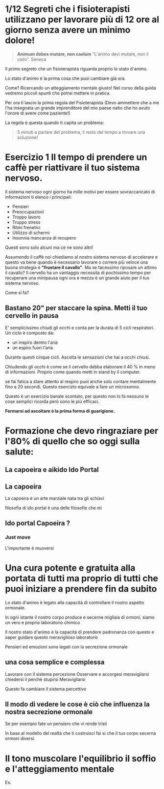 
# 1/12 Segreti che i fisioterapisti utilizzano per lavorare più di 12 ore al giorno senza avere un minimo dolore!


> **Animum debes mutare, non caelum** 
>"L'animo devi mutare, non il cielo".
Seneca

Il primo segreto che un fisioterapista riguarda proprio lo stato d'animo.

Lo stato d'animo è la prima cosa che puoi  cambiare già ora.

Come? Ricercando un atteggiamento mentale giusto!
Nel corso della guida vedremo piccoli spunti che potrai mettere in pratica.

Per ora ti lascio la prima regola del Fisioterapista (Devo ammettere che a me l'ha insegnata un grande imprenditore del mio paese natio che ho avuto l'onore di avere come paziente!)

La regola è questa quando ti capita un problema: 

> 5 minuti a parlare del problema, il resto del tempo a trovare una soluzione!


# Esercizio 1 Il tempo di prendere un caffè per riattivare il tuo sistema nervoso.

Il sistema nervoso ogni giorno ha mille motivi per essere sovraccaricato di informazioni  ti elenco i principali:

 - Pensieri
 - Preoccupazioni
 - Troppo lavoro
 - Troppo stress
 - Ritmi frenetici
 - Utilizzo di schermi
 - Insonnia mancanza di recupero  

Questi sono solo alcuni ma ce ne sono altri!

Assumendo il caffè noi chiediamo al nostro sistema nervoso di accelerare e questo va bene quando è necessario lavorare o correre più veloce una buona strategia è **"frustare il cavallo"**.
Ma se facessimo riposare un attimo il cavallo?
Il cervello ha un vantaggio necessita di pochissimo tempo per recuperare una minipausa ogni ora e mezza è un grande aiuto per il tuo sistema nervoso.

Come si fa?

## Bastano 20" per staccare la spina. Metti il tuo cervello in pausa

 E' semplicissimo chiudi gli occhi e conta per la durata di 5 cicli respiratori. Un ciclo è composto da:

 -  un inspiro dentro l'aria 
 - un espiro fuori l'aria

Durante questi cinque cicli.
Ascolta le sensazioni che hai a occhi chiusi. 

Chiudendo gli occhi è come se il cervello debba elaborare il 40 % in meno di informazioni. Proprio come quando metti in stand by il computer.

se fai fatica a stare attento al respiro puoi anche solo contare mentalmente fino a 20 secondi.
Questo esercizio equivale a fare un microsonno.

Questo è un esercizio banale scontato, per questo non lo fa nessuno le cose semplici ricorda però sono le più efficaci.

**Fermarsi ad ascoltare è la prima forma di guarigione.**

# Formazione che devo ringraziare per l'80% di quello che so oggi sulla salute:


## La capoeira e aikido Ido Portal 


## La capoeira

La capoeira è un arte marziale nata tra gli schiavi 

filosofia di ido portal è una delle filosofie che mi



## Ido portal  Capoeira ?


### Just move

L'importante è muoversi

# Una cura potente e gratuita alla portata di tutti ma proprio di tutti che puoi iniziare a prendere fin da subito

Lo stato d'animo è legato alla capacità di controllare il nostro aspetto ormonale.

In ogni istante il nostro corpo produce e secerne migliaia di ormoni, siamo un vero e proprio laboratorio chimico

Il nostro stato d'animo è la capacità di prendere padronanza con questo e saper guidare questo meraviglioso laboratorio

Pensieri ed emozioni sono legati con la secrezione ormonale 

## una cosa semplice e complessa

Lavorare con il sistema percezione 
Osservare e accorgesi meravigliarsi chiedersi il perchè stupirsi 
Meravigliarsi

Questo fa cambiare il sistema percettivo



## Il modo di vedere le cose è ciò che influenza la nostra secrezione ormonale

Se per esempio fate un pensiero che vi rende tristi


In base al modello del realtà che ti costruisci fai si che il tuo corpo secerna ormoni diversi.

# Il tono muscolare l'equilibrio il soffio e l'atteggiamento mentale 


Es.  


<!--stackedit_data:
eyJoaXN0b3J5IjpbLTE4Mjc0NzQ2NjRdfQ==
-->